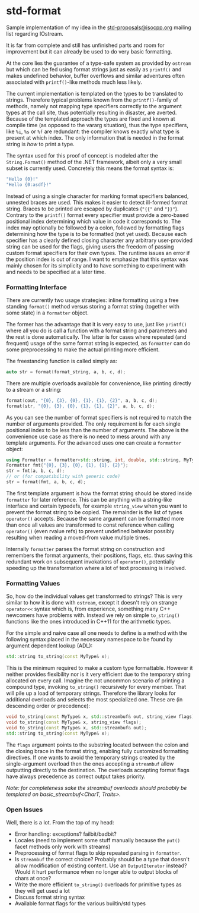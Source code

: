 std-format
==========

Sample implementation of my idea in the std-proposals@isocpp.org mailing list regarding IOstream.

It is far from complete and still has unfinished parts and room for improvement but it can already be used to do very basic formatting.

At the core lies the guarantee of a type-safe system as provided by `ostream` but which can be fed using format strings just as easily as `printf()` and makes undefined behavior, buffer overflows and similar adventures often associated with `printf()`-like methods much less likely.

The current implementation is templated on the types to be translated to strings. Therefore typical problems known from the `printf()`-family of methods, namely not mapping type specifiers correctly to the argument types at the call site, thus potentially resulting in disaster, are averted. Because of the templated approach the types are fixed and known at compile time (as opposed to the vararg situation), thus the type specifiers, like `%i`, `%s` or `%f` are redundant: the compiler knows exactly what type is present at which index. The only information that is needed in the format string is *how* to print a type.

The syntax used for this proof of concept is modeled after the `String.Format()` method of the .NET framework, albeit only a very small subset is currently used. Concretely this means the format syntax is:
```cpp
"Hello {0}!"
"Hello {0:asdf}!"
```

Instead of using a single character for marking format specifiers balanced, unnested braces are used. This makes it easier to detect ill-formed format string. Braces to be printed are escaped by duplicates (`"{{"` and `"}}"`). Contrary to the `printf()` format every specifier must provide a zero-based positional index determining which value in code it corresponds to. The index may optionally be followed by a colon, followed by formatting flags determining how the type is to be formatted (not yet used). Because each specifier has a clearly defined closing character any arbitrary user-provided string can be used for the flags, giving users the freedom of passing custom format specifiers for their own types. The runtime issues an error if the position index is out of range.
I want to emphasize that this syntax was mainly chosen for its simplicity and to have something to experiment with and needs to be specified at a later time.

### Formatting Interface

There are currently two usage strategies: inline formatting using a free standing `format()` method versus storing a format string (together with some state) in a `formatter` object.

The former has the advantage that it is very easy to use, just like `printf()` where all you do is call a function with a format string and parameters and the rest is done automatically. The latter is for cases where repeated (and frequent) usage of the same format string is expected, as `formatter` can do some preprocessing to make the actual printing more efficient.

The freestanding function is called simply as:
```cpp
auto str = format(format_string, a, b, c, d);
```

There are multiple overloads available for convenience, like printing directly to a stream or a string:
```cpp
format(cout, "{0}, {3}, {0}, {1}, {1}, {2}", a, b, c, d);
format(str, "{0}, {3}, {0}, {1}, {1}, {2}", a, b, c, d);
```
As you can see the number of format specifiers is not required to match the number of arguments provided. The only requirement is for each single positional index to be less than the number of arguments. The above is the convenience use case as there is no need to mess around with any template arguments. For the advanced uses one can create a `formatter` object:
```cpp
using Formatter = formatter<std::string, int, double, std::string, MyType>;
Formatter fmt{"{0}, {3}, {0}, {1}, {1}, {2}"};
str = fmt(a, b, c, d);
// or (for compatibility with generic code)
str = format(fmt, a, b, c, d);
```
The first template argument is how the format string should be stored inside `formatter` for later reference. This can be anything with a string-like interface and certain typedefs, for example `string_view` when you want to prevent the format string to be copied. The remainder is the list of types `operator()` accepts. Because the same argument can be formatted more than once all values are transformed to const reference when calling `operator()` (even rvalue refs) to prevent undefined behavior possibly resulting when reading a moved-from value multiple times.

Internally `formatter` parses the format string on construction and remembers the format arguments, their positions, flags, etc. thus saving this redundant work on subsequent invokations of `operator()`, potentially speeding up the transformation where a lot of text processing is involved.

### Formatting Values

So, how do the individual values get transformed to strings? This is very similar to how it is done with `ostream`, except it doesn't rely on strange `operator<<` syntax which is, from experience, something many C++ newcomers have problems with. Instead we rely on simple `to_string()` functions like the ones introduced in C++11 for the arithmetic types.

For the simple and naive case all one needs to define is a method with the following syntax placed in the necessary namespace to be found by argument dependent lookup (ADL):
```cpp
std::string to_string(const MyType& x);
```
This is the minimum required to make a custom type formattable. However it neither provides flexibility nor is it very efficient due to the temporary string allocated on every call. Imagine the not uncommon scenario of printing a compound type, invoking `to_string()` recursively for every member. That will pile up a load of temporary strings. Therefore the library looks for additional overloads and selects the most specialized one. These are (in descending order or precedence):
```cpp
void to_string(const MyType& x, std::streambuf& out, string_view flags);
void to_string(const MyType& x, string_view flags);
void to_string(const MyType& x, std::streambuf& out);
std::string to_string(const MyType& x);
```
The `flags` argument points to the substring located between the colon and the closing brace in the format string, enabling fully customized formatting directives. If one wants to avoid the temporary strings created by the single-argument overload then the ones accepting a `streambuf` allow outputting directly to the destination. The overloads accepting format flags have always precedence as correct output takes priority. 

*Note: for completeness sake the streambuf overloads should probably be templated on basic_streambuf<CharT, Traits>.*

### Open Issues

Well, there is a lot. From the top of my head:

- Error handling: exceptions? failbit/badbit?
- Locales (need to implement some stuff manually because the `put()` facet methods only work with streams)
- Preprocessing of format flags to skip repeated parsing in `formatter`.
- Is `streambuf` the correct choice? Probably should be a type that doesn't allow modification of existing content. Use an `OutputIterator` instead? Would it hurt performance when no longer able to output blocks of chars at once?
- Write the more efficient `to_string()` overloads for primitive types as they will get used a lot
- Discuss format string syntax
- Available format flags for the various builtin/std types

